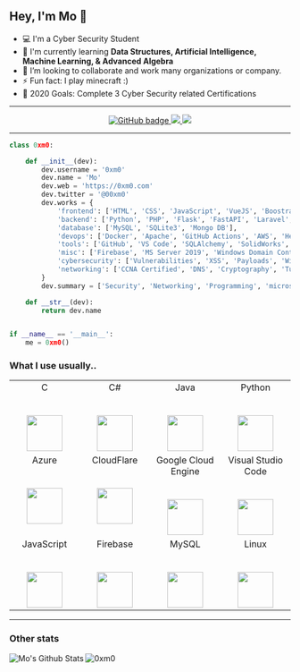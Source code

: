 ## Hey, I'm Mo 👋

- 💻 I'm a Cyber Security Student
- 🌱 I'm currently learning **Data Structures, Artificial Intelligence, Machine Learning, & Advanced Algebra**
- 👯 I’m looking to collaborate and work many organizations or company.
- ⚡ Fun fact: I play minecraft :)
- 🥅 2020 Goals: Complete 3 Cyber Security related Certifications

---


<p align="center">
  <a href="https://github.com/0xm0?tab=followers">
    <img src="https://img.shields.io/github/followers/0xm0?label=Followers&logo=GitHub&style=for-the-badge" alt="GitHub badge" />
  </a>
  <a href="http://twitter.com/00xm0">
    <img src="https://img.shields.io/twitter/follow/00xm0?label=Twitter&logo=twitter&style=for-the-badge" />
  </a>
  <a href="https://discord.gg/QKcTYBc">
    <img src="https://img.shields.io/discord/648558055964803085?logo=discord&style=for-the-badge" />
  </a>
</p>

---
```python
class 0xm0:

    def __init__(dev):
        dev.username = '0xm0'
        dev.name = 'Mo'
        dev.web = 'https://0xm0.com'
        dev.twitter = '@00xm0'
        dev.works = {
            'frontend': ['HTML', 'CSS', 'JavaScript', 'VueJS', 'Boostrap', 'TailWind'],
            'backend': ['Python', 'PHP', 'Flask', 'FastAPI', 'Laravel', 'NodeJS'],
            'database': ['MySQL', 'SQLite3', 'Mongo DB'],
            'devops': ['Docker', 'Apache', 'GitHub Actions', 'AWS', 'Heroku'],
            'tools': ['GitHub', 'VS Code', 'SQLAlchemy', 'SolidWorks', 'Redis'],
            'misc': ['Firebase', 'MS Server 2019', 'Windows Domain Controller', 'GNU/Linux']
            'cybersecurity': ['Vulnerabilities', 'XSS', 'Payloads', 'Wireless', 'RATS', 'Kali', 'ParrotOS']
            'networking': ['CCNA Certified', 'DNS', 'Cryptography', 'Tunneling', 'VPN']
        }
        dev.summary = ['Security', 'Networking', 'Programming', 'microservices']

    def __str__(dev):
        return dev.name


if __name__ == '__main__':
    me = 0xm0()
```

<!-- ### Connect with me: -->
### What  I use usually..

<table>
  <tbody>
    <tr valign="top">
      <td width="25%" align="center">
        <span>C</span><br><br><br>
        <img height="64px" src="https://cdn.svgporn.com/logos/c.svg">
      </td>
      <td width="25%" align="center">
        <span>C#</span><br><br><br>
        <img height="64px" src="https://cdn.svgporn.com/logos/c-sharp.svg">
      </td>
      <td width="25%" align="center">
        <span>Java</span><br><br><br>
        <img height="64px" src="https://cdn.svgporn.com/logos/java.svg">
      </td>
      <td width="25%" align="center">
        <span>Python</span><br><br><br>
        <img height="64px" src="https://cdn.svgporn.com/logos/python.svg">
      </td>
    </tr>
    <tr valign="top">
      <td width="25%" align="center">
        <span>Azure</span><br><br><br>
        <img height="64px" src="https://www.vectorlogo.zone/logos/microsoft_azure/microsoft_azure-icon.svg">
      </td>
      <td width="25%" align="center">
        <span>CloudFlare</span><br><br><br>
        <img height="64px" src="https://www.vectorlogo.zone/logos/cloudflare/cloudflare-icon.svg">
      </td>
      <td width="25%" align="center">
        <span>Google Cloud Engine</span><br><br><br>
        <img height="64px" src="https://www.vectorlogo.zone/logos/google_cloud/google_cloud-icon.svg">
      </td>
        <td width="25%" align="center">
        <span>Visual Studio Code</span><br><br><br>
        <img height="64px" src="https://cdn.svgporn.com/logos/visual-studio-code.svg">
      </td>
    </tr>
        <tr valign="top">
      <td width="25%" align="center">
        <span>JavaScript</span><br><br><br>
        <img height="64px" src="https://www.vectorlogo.zone/logos/javascript/javascript-icon.svg">
      </td>
      <td width="25%" align="center">
        <span>Firebase</span><br><br><br>
        <img height="64px" src="https://www.vectorlogo.zone/logos/firebase/firebase-icon.svg">
      </td>
      <td width="25%" align="center">
        <span>MySQL</span><br><br><br>
        <img height="64px" src="https://devicons.github.io/devicon/devicon.git/icons/mysql/mysql-original-wordmark.svg">
      </td>
        <td width="25%" align="center">
        <span>Linux</span><br><br><br>
        <img height="64px" src="https://devicons.github.io/devicon/devicon.git/icons/linux/linux-original.svg">
      </td>
    </tr>

  </tbody>
</table>

---
### Other stats
<img align="left" alt="Mo's Github Stats" src="https://github-readme-stats.vercel.app/api?username=0xm0&show_icons=true&hide_border=true&theme=vision-friendly-dark" />



<p>
<img align="left" src="https://github-readme-stats.vercel.app/api/top-langs/?username=0xm0&hide=html" alt="0xm0" />
</p>

